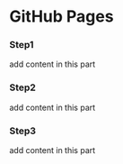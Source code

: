 # GitHub Pages

### Step1
add content in this part
### Step2
add content in this part
### Step3
add content in this part
